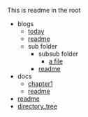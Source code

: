 This is readme in the root

- blogs
  - [today](blogs/today.md)
  - [readme](blogs/readme.md)
  - sub folder
    - subsub folder
      - [a file](blogs/sub%20folder/subsub%20folder/a%20file.md)
    - [readme](blogs/sub%20folder/readme.md)
- docs
  - [chapter1](docs/chapter1.md)
  - [readme](docs/readme.md)
- [readme](readme.md)
- [directory_tree](directory_tree.md)

